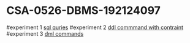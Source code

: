 # CSA-0526-DBMS-192124097
#experiment 1
[sql quries](https://github.com/BharathB0219/CSA-0526-DBMS-192124097/blob/main/exp1.txt)
#experiment 2 
[ddl commmand with contraint](https://github.com/BharathB0219/CSA-0526-DBMS-192124097/blob/main/exp2.txt)
#experiment 3
[dml commands](https://github.com/BharathB0219/CSA-0526-DBMS-192124097/blob/main/exp3.txt)
